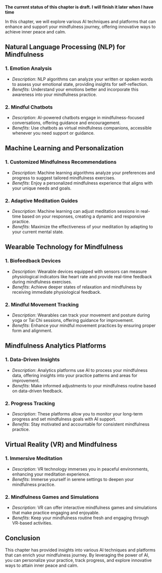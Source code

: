 **The current status of this chapter is draft. I will finish it later when I have time**

In this chapter, we will explore various AI techniques and platforms that can enhance and support your mindfulness journey, offering innovative ways to achieve inner peace and calm.

**Natural Language Processing (NLP) for Mindfulness**
-----------------------------------------------------

### 1. **Emotion Analysis**

* *Description*: NLP algorithms can analyze your written or spoken words to assess your emotional state, providing insights for self-reflection.
* *Benefits*: Understand your emotions better and incorporate this awareness into your mindfulness practice.

### 2. **Mindful Chatbots**

* *Description*: AI-powered chatbots engage in mindfulness-focused conversations, offering guidance and encouragement.
* *Benefits*: Use chatbots as virtual mindfulness companions, accessible whenever you need support or guidance.

**Machine Learning and Personalization**
----------------------------------------

### 1. **Customized Mindfulness Recommendations**

* *Description*: Machine learning algorithms analyze your preferences and progress to suggest tailored mindfulness exercises.
* *Benefits*: Enjoy a personalized mindfulness experience that aligns with your unique needs and goals.

### 2. **Adaptive Meditation Guides**

* *Description*: Machine learning can adjust meditation sessions in real-time based on your responses, creating a dynamic and responsive practice.
* *Benefits*: Maximize the effectiveness of your meditation by adapting to your current mental state.

**Wearable Technology for Mindfulness**
---------------------------------------

### 1. **Biofeedback Devices**

* *Description*: Wearable devices equipped with sensors can measure physiological indicators like heart rate and provide real-time feedback during mindfulness exercises.
* *Benefits*: Achieve deeper states of relaxation and mindfulness by receiving immediate physiological feedback.

### 2. **Mindful Movement Tracking**

* *Description*: Wearables can track your movement and posture during yoga or Tai Chi sessions, offering guidance for improvement.
* *Benefits*: Enhance your mindful movement practices by ensuring proper form and alignment.

**Mindfulness Analytics Platforms**
-----------------------------------

### 1. **Data-Driven Insights**

* *Description*: Analytics platforms use AI to process your mindfulness data, offering insights into your practice patterns and areas for improvement.
* *Benefits*: Make informed adjustments to your mindfulness routine based on data-driven feedback.

### 2. **Progress Tracking**

* *Description*: These platforms allow you to monitor your long-term progress and set mindfulness goals with AI support.
* *Benefits*: Stay motivated and accountable for consistent mindfulness practice.

**Virtual Reality (VR) and Mindfulness**
----------------------------------------

### 1. **Immersive Meditation**

* *Description*: VR technology immerses you in peaceful environments, enhancing your meditation experience.
* *Benefits*: Immerse yourself in serene settings to deepen your mindfulness practice.

### 2. **Mindfulness Games and Simulations**

* *Description*: VR can offer interactive mindfulness games and simulations that make practice engaging and enjoyable.
* *Benefits*: Keep your mindfulness routine fresh and engaging through VR-based activities.

**Conclusion**
--------------

This chapter has provided insights into various AI techniques and platforms that can enrich your mindfulness journey. By leveraging the power of AI, you can personalize your practice, track progress, and explore innovative ways to attain inner peace and calm.
